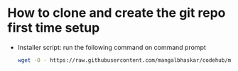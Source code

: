 # How to clone and create the git repo first time setup


* Installer script: run the following command on command prompt
  ```bash
  wget -O - https://raw.githubusercontent.com/mangalbhaskar/codehub/master/scripts/codehub.init.sh | bash
  ```